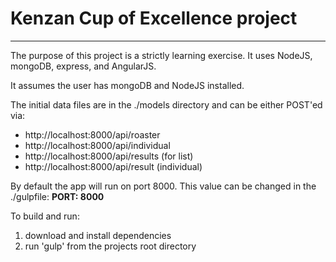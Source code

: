 # Kenzan Cup of Excellence project

---

The purpose of this project is a strictly learning exercise.  It uses NodeJS, mongoDB, express, and AngularJS.

It assumes the user has mongoDB and NodeJS installed.

The initial data files are in the ./models directory and  can be either POST'ed via:

* http://localhost:8000/api/roaster
* http://localhost:8000/api/individual
* http://localhost:8000/api/results (for list)
* http://localhost:8000/api/result (individual)

By default the app will run on port 8000.  This value can be changed in the ./gulpfile:  __PORT: 8000__ 

To build and run:

1. download and install dependencies <update this>
2. run 'gulp' from the projects root directory 
